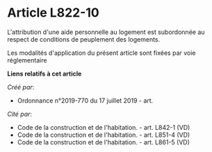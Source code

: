 # Article L822-10

L'attribution d'une aide personnelle au logement est subordonnée au respect de conditions de peuplement des logements.

Les modalités d'application du présent article sont fixées par voie réglementaire

**Liens relatifs à cet article**

_Créé par_:

  - Ordonnance n°2019-770 du 17 juillet 2019 - art.

_Cité par_:

  - Code de la construction et de l'habitation. - art. L842-1 (VD)
  - Code de la construction et de l'habitation. - art. L851-4 (VD)
  - Code de la construction et de l'habitation. - art. L861-5 (VD)
